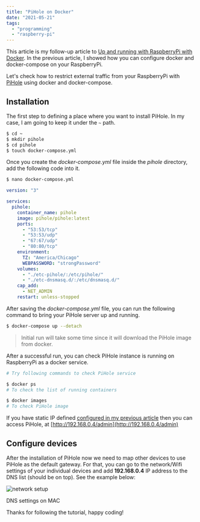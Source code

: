 ```yaml
---
title: "PiHole on Docker"
date: "2021-05-21"
tags:
  - "programming"
  - "raspberry-pi"
---
```


This article is my follow-up article to [Up and running with RaspberryPi with Docker](/up-and-running-with-raspberrypi-with-docker/). In the previous article, I showed how you can configure docker and docker-compose on your RaspberryPi.

Let's check how to restrict external traffic from your RaspberryPi with [PiHole](https://hub.docker.com/r/pihole/pihole) using docker and docker-compose.

## Installation

The first step to defining a place where you want to install PiHole. In my case, I am going to keep it under the `~` path.

```bash
$ cd ~
$ mkdir pihole
$ cd pihole
$ touch docker-compose.yml
```

Once you create the _docker-compose.yml_ file inside the _pihole_ directory, add the following code into it.

```bash
$ nano docker-compose.yml
```

```yml
version: "3"

services:
  pihole:
    container_name: pihole
    image: pihole/pihole:latest
    ports:
      - "53:53/tcp"
      - "53:53/udp"
      - "67:67/udp"
      - "80:80/tcp"
    environment:
      TZ: "America/Chicago"
      WEBPASSWORD: "strongPassword"
    volumes:
      - "./etc-pihole/:/etc/pihole/"
      - "./etc-dnsmasq.d/:/etc/dnsmasq.d/"
    cap_add:
      - NET_ADMIN
    restart: unless-stopped
```

After saving the _docker-compose.yml_ file, you can run the following command to bring your PiHole server up and running.

```bash
$ docker-compose up --detach
```

> Initial run will take some time since it will download the PiHole image from docker.

After a successful run, you can check PiHole instance is running on RaspberryPi as a docker service.

```bash
# Try following commands to check PiHole service

$ docker ps
# To check the list of running containers

$ docker images
# To check PiHole image
```

If you have static IP defined [configured in my previous article](https://learnwithgurpreet.com/up-and-running-with-raspberrypi-with-docker/) then you can access PiHole, at [http://192.168.0.4/admin](http://192.168.0.4/admin)

## Configure devices

After the installation of PiHole now we need to map other devices to use PiHole as the default gateway. For that, you can go to the network/Wifi settings of your individual devices and add **192.168.0.4** IP address to the DNS list (should be on top). See the example below:

![network setup](/assets/images/Ijzg5OW20.png "network_setup.png")

DNS settings on MAC

Thanks for following the tutorial, happy coding!
